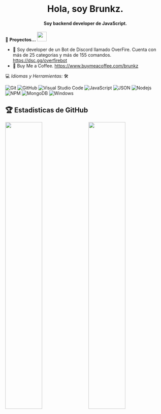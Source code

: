 <h1 align="center">Hola, soy Brunkz.</h1>

<h4 align="center">Soy backend developer de JavaScript. </h4>

<!-- ![](https://visitor-badge.glitch.me/badge?page_id=AlanBinu007.AlanBinu007) -->

📝 **Proyectos...** <img src="https://media.giphy.com/media/WUlplcMpOCEmTGBtBW/giphy.gif" width="30">
<br>
- 🤖 Soy developer de un Bot de Discord llamado OverFire. Cuenta con más de 25 categorias y más de 155 comandos. https://dsc.gg/overfirebot
- 🤖 Buy Me a Coffee. https://www.buymeacoffee.com/brunkz


💻 *Idiomas y Herramientas:* 🛠️<br>

![Git](https://img.shields.io/badge/-Git-000000?style=flat&logo=git&logoColor=F05032&labelColor=ffffff)
![GitHub](https://img.shields.io/badge/-GitHub-000000?style=flat&logo=github&logoColor=000000&labelColor=ffffff)
![Visual Studio Code](https://img.shields.io/badge/-VSCode-000000?style=flat&logo=visual-studio-code&labelColor=007ACC)
![JavaScript](https://img.shields.io/badge/-JavaScript-000000?style=flat&logo=javascript)
![JSON](https://img.shields.io/badge/-JSON-000000?style=flat&logo=JSON&logoColor=000000&labelColor=ffffff)
![Nodejs](https://img.shields.io/badge/-Nodejs-000000?style=flat&logo=Node.js)
![NPM](https://img.shields.io/badge/-npm-000000?style=flat&logo=npm&labelColor=ffffff)
![MongoDB](https://img.shields.io/badge/-MongoDB-000000?style=flat&logo=mongodb&labelColor=ffffff)
![Windows](https://img.shields.io/badge/-Windows-000000?style=flat&logo=windows&logoColor=ffffff&labelColor=0078D6)

## 🏆 Estadisticas de GitHub




<img  src="https://github-readme-stats.vercel.app/api?username=brunkz&show_icons=true&hide_border=true&theme=dark" width="48%" align="right" >
<img  src="https://github-readme-streak-stats.herokuapp.com/?user=brunkz&theme=dark" width="48%" >
<br>
